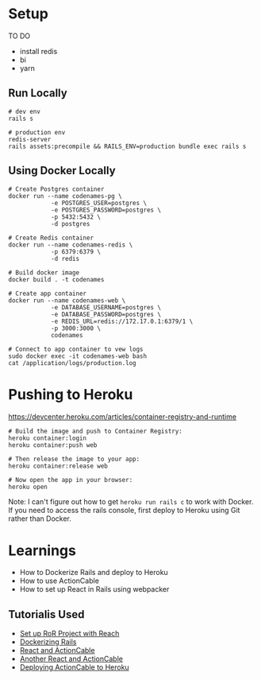 # Setup
TO DO
- install redis
- bi
- yarn
## Run Locally
```
# dev env
rails s

# production env
redis-server
rails assets:precompile && RAILS_ENV=production bundle exec rails s
```
## Using Docker Locally
```
# Create Postgres container
docker run --name codenames-pg \
            -e POSTGRES_USER=postgres \
            -e POSTGRES_PASSWORD=postgres \
            -p 5432:5432 \
            -d postgres

# Create Redis container
docker run --name codenames-redis \
            -p 6379:6379 \
            -d redis

# Build docker image
docker build . -t codenames

# Create app container
docker run --name codenames-web \
            -e DATABASE_USERNAME=postgres \
            -e DATABASE_PASSWORD=postgres \
            -e REDIS_URL=redis://172.17.0.1:6379/1 \
            -p 3000:3000 \
            codenames

# Connect to app container to vew logs
sudo docker exec -it codenames-web bash
cat /application/logs/production.log
```

# Pushing to Heroku
https://devcenter.heroku.com/articles/container-registry-and-runtime

```
# Build the image and push to Container Registry:
heroku container:login
heroku container:push web

# Then release the image to your app:
heroku container:release web

# Now open the app in your browser:
heroku open
```

Note: I can't figure out how to get `heroku run rails c` to work with Docker. If you need to access the rails console, first deploy to Heroku using Git rather than Docker.

# Learnings
* How to Dockerize Rails and deploy to Heroku
* How to use ActionCable
* How to set up React in Rails using webpacker

## Tutorialis Used
* [Set up RoR Project with Reach](https://www.digitalocean.com/community/tutorials/how-to-set-up-a-ruby-on-rails-project-with-a-react-frontend)
* [Dockerizing Rails](https://iridakos.com/programming/2019/04/07/dockerizing-a-rails-application)
* [React and ActionCable](https://dev.to/christiankastner/react-and-actioncable-1gbh)
* [Another React and ActionCable](https://medium.com/javascript-in-plain-english/integrating-actioncable-with-react-9f946b61556e)
* [Deploying ActionCable to Heroku](https://willschenk.com/articles/2016/deploying-actioncable-on-heroku/)
